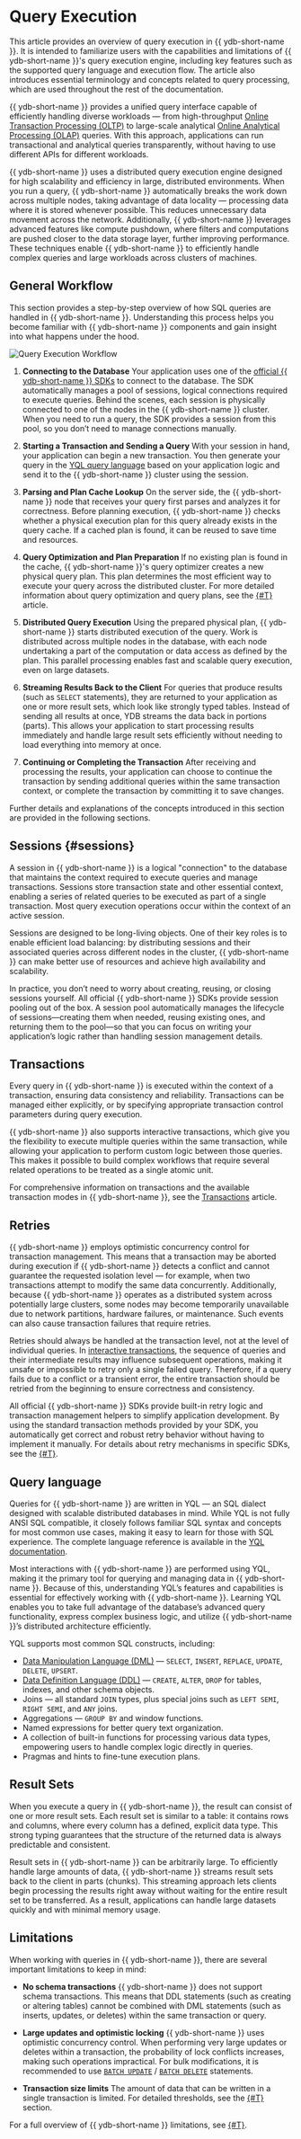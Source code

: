 # Query Execution

This article provides an overview of query execution in {{ ydb-short-name }}. It is intended to familiarize users with the capabilities and limitations of {{ ydb-short-name }}'s query execution engine, including key features such as the supported query language and execution flow. The article also introduces essential terminology and concepts related to query processing, which are used throughout the rest of the documentation.

{{ ydb-short-name }} provides a unified query interface capable of efficiently handling diverse workloads — from high-throughput [Online Transaction Processing (OLTP)](https://en.wikipedia.org/wiki/Online_transaction_processing) to large-scale analytical [Online Analytical Processing (OLAP)](https://en.wikipedia.org/wiki/Online_analytical_processing) queries. With this approach, applications can run transactional and analytical queries transparently, without having to use different APIs for different workloads.

{{ ydb-short-name }} uses a distributed query execution engine designed for high scalability and efficiency in large, distributed environments. When you run a query, {{ ydb-short-name }} automatically breaks the work down across multiple nodes, taking advantage of data locality — processing data where it is stored whenever possible. This reduces unnecessary data movement across the network. Additionally, {{ ydb-short-name }} leverages advanced features like compute pushdown, where filters and computations are pushed closer to the data storage layer, further improving performance. These techniques enable {{ ydb-short-name }} to efficiently handle complex queries and large workloads across clusters of machines.

## General Workflow

This section provides a step-by-step overview of how SQL queries are handled in {{ ydb-short-name }}. Understanding this process helps you become familiar with {{ ydb-short-name }} components and gain insight into what happens under the hood.

![Query Execution Workflow](./_assets/query_workflow.png "Query Execution Workflow")

1. **Connecting to the Database**
Your application uses one of the [official {{ ydb-short-name }} SDKs](../reference/ydb-sdk/index.md) to connect to the database. The SDK automatically manages a pool of sessions, logical connections required to execute queries. Behind the scenes, each session is physically connected to one of the nodes in the {{ ydb-short-name }} cluster. When you need to run a query, the SDK provides a session from this pool, so you don’t need to manage connections manually.

2. **Starting a Transaction and Sending a Query**
With your session in hand, your application can begin a new transaction. You then generate your query in the [YQL query language](../yql/reference/index.md) based on your application logic and send it to the {{ ydb-short-name }} cluster using the session.

3. **Parsing and Plan Cache Lookup**
On the server side, the {{ ydb-short-name }} node that receives your query first parses and analyzes it for correctness. Before planning execution, {{ ydb-short-name }} checks whether a physical execution plan for this query already exists in the query cache. If a cached plan is found, it can be reused to save time and resources.

4. **Query Optimization and Plan Preparation**
If no existing plan is found in the cache, {{ ydb-short-name }}'s query optimizer creates a new physical query plan. This plan determines the most efficient way to execute your query across the distributed cluster. For more detailed information about query optimization and query plans, see the [{#T}](optimizer.md) article.

5. **Distributed Query Execution**
Using the prepared physical plan, {{ ydb-short-name }} starts distributed execution of the query. Work is distributed across multiple nodes in the database, with each node undertaking a part of the computation or data access as defined by the plan. This parallel processing enables fast and scalable query execution, even on large datasets.

6. **Streaming Results Back to the Client**
For queries that produce results (such as `SELECT` statements), they are returned to your application as one or more result sets, which look like strongly typed tables. Instead of sending all results at once, YDB streams the data back in portions (parts). This allows your application to start processing results immediately and handle large result sets efficiently without needing to load everything into memory at once.

7. **Continuing or Completing the Transaction**
After receiving and processing the results, your application can choose to continue the transaction by sending additional queries within the same transaction context, or complete the transaction by committing it to save changes.

Further details and explanations of the concepts introduced in this section are provided in the following sections.

## Sessions {#sessions}

A session in {{ ydb-short-name }} is a logical "connection" to the database that maintains the context required to execute queries and manage transactions. Sessions store transaction state and other essential context, enabling a series of related queries to be executed as part of a single transaction. Most query execution operations occur within the context of an active session.

Sessions are designed to be long-living objects. One of their key roles is to enable efficient load balancing: by distributing sessions and their associated queries across different nodes in the cluster, {{ ydb-short-name }} can make better use of resources and achieve high availability and scalability.

In practice, you don’t need to worry about creating, reusing, or closing sessions yourself. All official {{ ydb-short-name }} SDKs provide session pooling out of the box. A session pool automatically manages the lifecycle of sessions—creating them when needed, reusing existing ones, and returning them to the pool—so that you can focus on writing your application’s logic rather than handling session management details.

## Transactions

Every query in {{ ydb-short-name }} is executed within the context of a transaction, ensuring data consistency and reliability. Transactions can be managed either explicitly, or by specifying appropriate transaction control parameters during query execution.

{{ ydb-short-name }} also supports interactive transactions, which give you the flexibility to execute multiple queries within the same transaction, while allowing your application to perform custom logic between those queries. This makes it possible to build complex workflows that require several related operations to be treated as a single atomic unit.

For comprehensive information on transactions and the available transaction modes in {{ ydb-short-name }}, see the [Transactions](transactions.md) article.

## Retries

{{ ydb-short-name }} employs optimistic concurrency control for transaction management. This means that a transaction may be aborted during execution if {{ ydb-short-name }} detects a conflict and cannot guarantee the requested isolation level — for example, when two transactions attempt to modify the same data concurrently. Additionally, because {{ ydb-short-name }} operates as a distributed system across potentially large clusters, some nodes may become temporarily unavailable due to network partitions, hardware failures, or maintenance. Such events can also cause transaction failures that require retries.

Retries should always be handled at the transaction level, not at the level of individual queries. In [interactive transactions](glossary.md#interactive-transaction), the sequence of queries and their intermediate results may influence subsequent operations, making it unsafe or impossible to retry only a single failed query. Therefore, if a query fails due to a conflict or a transient error, the entire transaction should be retried from the beginning to ensure correctness and consistency.

All official {{ ydb-short-name }} SDKs provide built-in retry logic and transaction management helpers to simplify application development. By using the standard transaction methods provided by your SDK, you automatically get correct and robust retry behavior without having to implement it manually. For details about retry mechanisms in specific SDKs, see the [{#T}](../reference/ydb-sdk/error_handling.md).

## Query language

Queries for {{ ydb-short-name }} are written in YQL — an SQL dialect designed with scalable distributed databases in mind. While YQL is not fully ANSI SQL compatible, it closely follows familiar SQL syntax and concepts for most common use cases, making it easy to learn for those with SQL experience. The complete language reference is available in the [YQL documentation](../yql/reference/index.md).

Most interactions with {{ ydb-short-name }} are performed using YQL, making it the primary tool for querying and managing data in {{ ydb-short-name }}. Because of this, understanding YQL’s features and capabilities is essential for effectively working with {{ ydb-short-name }}. Learning YQL enables you to take full advantage of the database’s advanced query functionality, express complex business logic, and utilize {{ ydb-short-name }}’s distributed architecture efficiently.

YQL supports most common SQL constructs, including:

- [Data Manipulation Language (DML)](https://en.wikipedia.org/wiki/Data_manipulation_language) — `SELECT`, `INSERT`, `REPLACE`, `UPDATE`, `DELETE`, `UPSERT`.
- [Data Definition Language (DDL)](https://en.wikipedia.org/wiki/Data_definition_language) — `CREATE`, `ALTER`, `DROP` for tables, indexes, and other schema objects.
- Joins — all standard `JOIN` types, plus special joins such as `LEFT SEMI`, `RIGHT SEMI`, and `ANY` joins.
- Aggregations — `GROUP BY` and window functions.
- Named expressions for better query text organization.
- A collection of built-in functions for processing various data types, empowering users to handle complex logic directly in queries.
- Pragmas and hints to fine-tune execution plans.

## Result Sets

When you execute a query in {{ ydb-short-name }}, the result can consist of one or more result sets. Each result set is similar to a table: it contains rows and columns, where every column has a defined, explicit data type. This strong typing guarantees that the structure of the returned data is always predictable and consistent.

Result sets in {{ ydb-short-name }} can be arbitrarily large. To efficiently handle large amounts of data, {{ ydb-short-name }} streams result sets back to the client in parts (chunks). This streaming approach lets clients begin processing the results right away without waiting for the entire result set to be transferred. As a result, applications can handle large datasets quickly and with minimal memory usage.

## Limitations

When working with queries in {{ ydb-short-name }}, there are several important limitations to keep in mind:

* **No schema transactions**
{{ ydb-short-name }} does not support schema transactions. This means that DDL statements (such as creating or altering tables) cannot be combined with DML statements (such as inserts, updates, or deletes) within the same transaction or query.

* **Large updates and optimistic locking**
{{ ydb-short-name }} uses optimistic concurrency control. When performing very large updates or deletes within a transaction, the probability of lock conflicts increases, making such operations impractical. For bulk modifications, it is recommended to use [`BATCH UPDATE`](../yql/reference/syntax/batch-update.md) / [`BATCH DELETE`](../yql/reference/syntax/batch-delete.md) statements.

* **Transaction size limits**
The amount of data that can be written in a single transaction is limited. For detailed thresholds, see the [{#T}](./limits-ydb.md#query) section.

For a full overview of {{ ydb-short-name }} limitations, see [{#T}](./limits-ydb.md).

